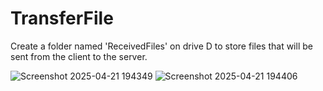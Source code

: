 # TransferFile
Create a folder named 'ReceivedFiles' on drive D to store files that will be sent from the client to the server.


![Screenshot 2025-04-21 194349](https://github.com/user-attachments/assets/6fc86172-21af-45f3-a6f0-250c6ab82f1f)
![Screenshot 2025-04-21 194406](https://github.com/user-attachments/assets/8fc5356d-3d9e-4a49-8ce8-2528f8405252)

